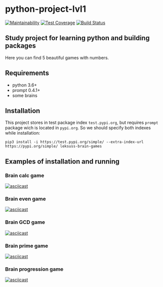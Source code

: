 # python-project-lvl1
[![Maintainability](https://api.codeclimate.com/v1/badges/1ef1d65aad1a35712833/maintainability)](https://codeclimate.com/github/leksuss/python-project-lvl1/maintainability)
[![Test Coverage](https://api.codeclimate.com/v1/badges/1ef1d65aad1a35712833/test_coverage)](https://codeclimate.com/github/leksuss/python-project-lvl1/test_coverage)
[![Build Status](https://travis-ci.com/leksuss/python-project-lvl1.svg?branch=master)](https://travis-ci.com/leksuss/python-project-lvl1)

## Study project for learning python and building packages
Here you can find 5 beautiful games with numbers.

## Requirements
 - python 3.6+
 - prompt 0.4.1+
 - some brains

## Installation
This project stores in test package index `test.pypi.org`, but requires `prompt` package wich is located in `pypi.org`. So we should specify both indexes while installation:
```
pip3 install -i https://test.pypi.org/simple/ --extra-index-url https://pypi.org/simple/ leksuss-brain-games
```

## Examples of installation and running

### Brain calc game
[![asciicast](https://asciinema.org/a/TCzr8kopDwp0ez6FGF0EXC8qp.svg)](https://asciinema.org/a/TCzr8kopDwp0ez6FGF0EXC8qp)

### Brain even game
[![asciicast](https://asciinema.org/a/arawL8J89c3ydL17DON0RmceE.svg)](https://asciinema.org/a/arawL8J89c3ydL17DON0RmceE)

### Brain GCD game
[![asciicast](https://asciinema.org/a/n0yZaPcJsPBeS8PtKNCqFyyaw.svg)](https://asciinema.org/a/n0yZaPcJsPBeS8PtKNCqFyyaw)

### Brain prime game
[![asciicast](https://asciinema.org/a/fQa7T18eHpaOD660G0GLssCIO.svg)](https://asciinema.org/a/fQa7T18eHpaOD660G0GLssCIO)

### Brain progression game
[![asciicast](https://asciinema.org/a/vgzI81y7ynFyuOdiRObQdVnaR.svg)](https://asciinema.org/a/vgzI81y7ynFyuOdiRObQdVnaR)